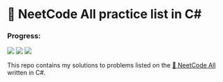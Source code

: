 # 🔮 NeetCode All practice list in C#
### Progress: 
![](https://progress-bar.dev/12/?scale=75&title=🧠&nbsp;&width=120&color=6644aa&suffix=/75)
![](https://progress-bar.dev/15/?scale=150&title=🚀&nbsp;&width=120&color=002044&suffix=/150)
![](https://progress-bar.dev/15/?scale=305&title=🔮&nbsp;&width=120&color=aa5588&suffix=/305)

This repo contains my solutions to problems listed on the [🔮 NeetCode All](https://neetcode.io/practice) written in C#.